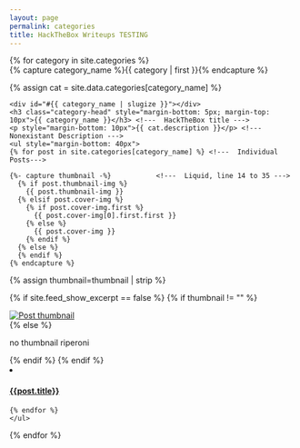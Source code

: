 ```yaml
---
layout: page
permalink: categories
title: HackTheBox Writeups TESTING
---
```


<div id="archives" class="post">
{% for category in site.categories %}
  <div class="archive-group">
    {% capture category_name %}{{ category | first }}{% endcapture %}  
    <p>{% assign cat = site.data.categories[category_name] %}</p>
    
    <div id="#{{ category_name | slugize }}"></div>
    <h3 class="category-head" style="margin-bottom: 5px; margin-top: 10px">{{ category_name }}</h3> <!---  HackTheBox title --->
    <p style="margin-bottom: 10px">{{ cat.description }}</p> <!---  Nonexistant Description --->
    <ul style="margin-bottom: 40px">
    {% for post in site.categories[category_name] %} <!---  Individual Posts--->
      
    {%- capture thumbnail -%}           <!---  Liquid, line 14 to 35 --->
      {% if post.thumbnail-img %}
        {{ post.thumbnail-img }}
      {% elsif post.cover-img %}
        {% if post.cover-img.first %}
          {{ post.cover-img[0].first.first }}
        {% else %}
          {{ post.cover-img }}
        {% endif %}
      {% else %}
      {% endif %}
    {% endcapture %}       
   {% assign thumbnail=thumbnail | strip %}

   {% if site.feed_show_excerpt == false %}
     {% if thumbnail != "" %}
     <div class="post-image post-image-normal">
       <a href="{{ post.url | absolute_url }}" aria-label="Thumbnail">
         <img src="{{ thumbnail | absolute_url }}" alt="Post thumbnail">
       </a>
     </div>
     {% else %}
      <p> no thumbnail riperoni </p>
     {% endif %}
   {% endif %}  <!---  Liquid, line 14 to 35 --->
    <article class="archive-item">
      <li><h4 style="margin-left: 0px"><a href="{{ site.baseurl }}{{ post.url }}">{{post.title}}</a></h4></li>
    </article>
    
    {% endfor %}
    </ul>
  </div>
{% endfor %}
</div>
